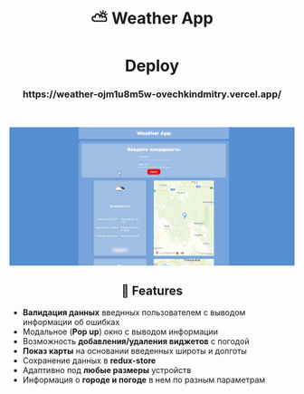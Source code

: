 <h1 align="center">⛅ Weather App</h1>


<h1 align="center">Deploy</h1>

<h3 align="center">https://weather-ojm1u8m5w-ovechkindmitry.vercel.app/ </h2>

<br/>

![weather app cover](/markdown-images/page-result.jpg)

<h2 align="center">🚀 Features</h2> 

- **Валидация данных** введнных пользователем с выводом информации об ошибках
- Модальное (**Pop up**) окно с выводом информации
- Возможность **добавления/удаления виджетов** с погодой
- **Показ карты** на основании введенных широты и долготы
- Сохранение данных в **redux-store**
- Адаптивно под **любые размеры** устройств
- Информация о **городе и погоде** в нем по разным параметрам 